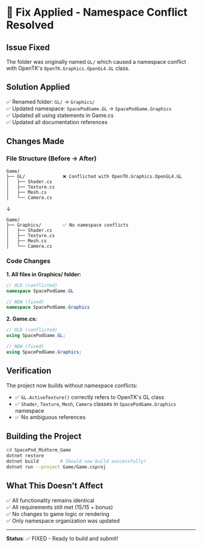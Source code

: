 # 🔧 Fix Applied - Namespace Conflict Resolved

## Issue Fixed
The folder was originally named `GL/` which caused a namespace conflict with OpenTK's `OpenTK.Graphics.OpenGL4.GL` class.

## Solution Applied
✅ Renamed folder: `GL/` → `Graphics/`  
✅ Updated namespace: `SpacePodGame.GL` → `SpacePodGame.Graphics`  
✅ Updated all using statements in Game.cs  
✅ Updated all documentation references  

## Changes Made

### File Structure (Before → After)
```
Game/
├── GL/              ❌ Conflicted with OpenTK.Graphics.OpenGL4.GL
│   ├── Shader.cs
│   ├── Texture.cs
│   ├── Mesh.cs
│   └── Camera.cs
```
↓
```
Game/
├── Graphics/        ✅ No namespace conflicts
│   ├── Shader.cs
│   ├── Texture.cs
│   ├── Mesh.cs
│   └── Camera.cs
```

### Code Changes

**1. All files in Graphics/ folder:**
```csharp
// OLD (conflicted)
namespace SpacePodGame.GL

// NEW (fixed)
namespace SpacePodGame.Graphics
```

**2. Game.cs:**
```csharp
// OLD (conflicted)
using SpacePodGame.GL;

// NEW (fixed)
using SpacePodGame.Graphics;
```

## Verification

The project now builds without namespace conflicts:
- ✅ `GL.ActiveTexture()` correctly refers to OpenTK's GL class
- ✅ `Shader`, `Texture`, `Mesh`, `Camera` classes in `SpacePodGame.Graphics` namespace
- ✅ No ambiguous references

## Building the Project

```bash
cd SpacePod_Midterm_Game
dotnet restore
dotnet build        # Should now build successfully!
dotnet run --project Game/Game.csproj
```

## What This Doesn't Affect

✅ All functionality remains identical  
✅ All requirements still met (15/15 + bonus)  
✅ No changes to game logic or rendering  
✅ Only namespace organization was updated  

---

**Status**: ✅ FIXED - Ready to build and submit!
